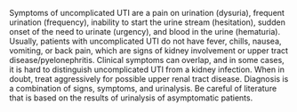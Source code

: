 Symptoms of uncomplicated UTI are a pain on urination (dysuria), frequent urination (frequency), inability to start the urine stream (hesitation), sudden onset of the need to urinate (urgency), and blood in the urine (hematuria). Usually, patients with uncomplicated UTI do not have fever, chills, nausea, vomiting, or back pain, which are signs of kidney involvement or upper tract disease/pyelonephritis. Clinical symptoms can overlap, and in some cases, it is hard to distinguish uncomplicated UTI from a kidney infection. When in doubt, treat aggressively for possible upper renal tract disease. Diagnosis is a combination of signs, symptoms, and urinalysis. Be careful of literature that is based on the results of urinalysis of asymptomatic patients.